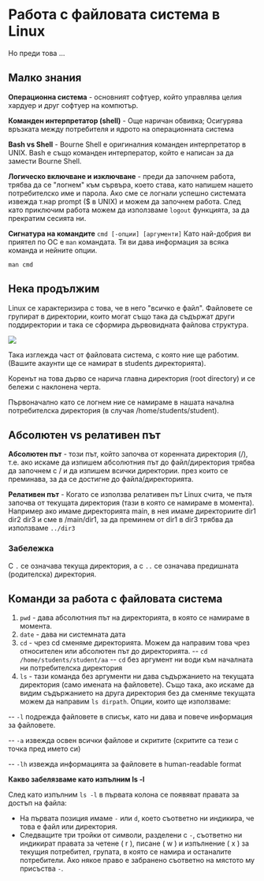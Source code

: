 
# Работа с файловата система в Linux
Но преди това ...
## Малко знания
**Операционна система** - основният софтуер, който управлява целия хардуер и друг софтуер на компютър.

**Команден интерпретатор (shell)** - Още наричан обвивка;  Осигурява връзката между потребителя и ядрото на операционната система

**Bash vs Shell** - Bourne Shell е оригиналния команден интерпретатор в UNIX. Bash е също команден интерператор, който е написан за да замести Bourne Shell. 

**Логическо включване и изключване** - преди да започнем работа, трябва да се "логнем" към сървъра, което става, като напишем нашето потребителско име и парола. Ако сме се логнали успешно системата извежда т.нар prompt ($ в UNIX) и можем да започнем работа. След като приключим работа можем да използваме `logout`
функцията, за да прекратим сесията ни. 

**Сигнатура на командите**
`cmd [-oпции] [аргументи]`
Като най-добрия ви приятел по ОС e `man` командата. Тя ви дава информация за всяка команда и нейните опции. 

`man cmd`

## Нека продължим 
Linux се характеризира с това, че в него "всичко е файл". Файловете се групират в директории, които могат също така да съдържат други поддиректории и така се сформира дървовидната файлова структура. 

![](http://newkis.fmi.uni-sofia.bg/~svi/os/ex/fs.gif)

Така изглежда част от файловата система, с която ние ще работим. (Вашите акаунти ще се намират в students директорията). 

Коренът на това дърво се нарича главна директория (root directory) и се бележи с наклонена черта. 

Първоначално като се логнем ние се намираме в нашата начална потребителска директория (в случая /home/students/student).

## Абсолютен vs релативен път 
**Aбсолютен път** - този път, който започва от коренната директория (/), т.е. ако искаме да изпишем абсолютния път до файл/директория трябва да започнем с / и да изпишем всички директории. през които се преминава, за да се достигне до файла/директорията.

**Релативен път** - Когато се използва релативен път Linux счита, че пътя започва от текущата директория (тази в която се намираме в момента).  
Например ако имаме директорията main, в нея имаме директориите dir1 dir2 dir3 и сме в /main/dir1, за да преминем от dir1 в dir3  трябва да използваме  `../dir3`

### Забележка
С `.` се означава текуща директория, а с `..` се означава предишната (родителска) директория.

## Команди за работа с файловата система
1. `pwd` - дава абсолютния път на директорията, в която се намираме в момента. 
2. `date` - дава ни системната дата
3.  `cd` - чрез cd сменяме директорията. Можем да направим това чрез относителен или абсолютен път до директорията.
-- `cd /home/students/student/aa`
-- `cd` без аргумент ни води към началната ни потребителска директория 
4. `ls` - тази команда без аргументи ни дава съдържанието на текущата директория (само имената на файловете). Също така, ако искаме да видим съдържанието на друга директория без да сменяме текущата можем да направим `ls dirpath`. 
Oпции, които ще използваме:

-- `-l` подрежда файловете в списък, като ни дава и повече информация за файловете. 

-- `-a` извежда освен всички файлове и скритите (скритите са тези с точка пред името си)

-- `-lh` извежда информацията за файловете в human-readable format

**Какво забелязваме като  изпълним ls -l** 

След като изпълним `ls -l` в първата колона се появяват правата за достъп на файла:

 - На първата позиция имаме `-` или `d`,  което съответно ни индикира, че това е файл или директория.
 - Следващите три тройки от символи, разделени с `-`, съответно ни индикират правата за четене ( r ), писане ( w ) и изпълнение ( x ) за текущия потребител, групата, в която се намира и останалите потребители. Ако някое право е забранено съответно на мястото му присъства `-`.
